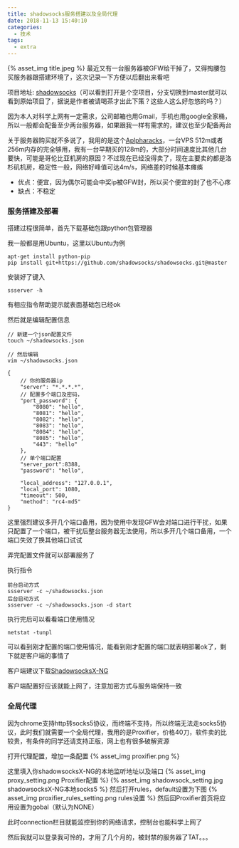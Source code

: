 ```yaml
---
title: shadowsocks服务搭建以及全局代理
date: 2018-11-13 15:40:10
categories:
  - 技术
tags:
  - extra
---
```


{% asset_img title.jpeg %}
最近又有一台服务器被GFW给干掉了，又得掏腰包买服务器跟搭建环境了，这次记录一下方便以后翻出来看吧

<!-- more -->

项目地址: [shadowsocks](https://github.com/shadowsocks/shadowsocks/tree/rm)（可以看到打开是个空项目，分支切换到master就可以看到原始项目了，据说是作者被请喝茶才出此下策？这些人这么好忽悠的吗？）

因为本人对科学上网有一定需求，公司邮箱也用Gmail，手机也用google全家桶，所以一般都会配备至少两台服务器，如果跟我一样有需求的，建议也至少配备两台

关于服务器购买就不多说了，我用的是这个[Aplpharacks](https://www.alpharacks.com)，一台VPS 512m或者256m内存的完全够用，我有一台早期买的128m的，大部分时间速度比其他几台要快，可能是哥伦比亚机房的原因？不过现在已经没得卖了，现在主要卖的都是洛杉矶机房，稳定性一般，网络好峰值可达4m/s，网络差的时候基本瘫痪

* 优点：便宜，因为偶尔可能会中奖ip被GFW封，所以买个便宜的封了也不心疼
* 缺点：不稳定

### 服务搭建及部署

搭建过程很简单，首先下载基础包跟python包管理器

我一般都是用Ubuntu，这里以Ubuntu为例
```
apt-get install python-pip
pip install git+https://github.com/shadowsocks/shadowsocks.git@master
```
安装好了键入
```
ssserver -h
```
有相应指令帮助提示就表面基础包已经ok

然后就是编辑配置信息
```
// 新建一个json配置文件
touch ~/shadowsocks.json

// 然后编辑
vim ~/shadowsocks.json

{
    // 你的服务器ip
    "server": "*.*.*.*",
    // 配置多个端口及密码，
    "port_password": {
        "8080": "hello",
        "8081": "hello",
        "8082": "hello",
        "8083": "hello",
        "8084": "hello",
        "8085": "hello",
        "443": "hello"
    },
    // 单个端口配置
    "server_port":8388,
    "password": "hello",

    "local_address": "127.0.0.1",
    "local_port": 1080,
    "timeout": 500,
    "method": "rc4-md5"
}
```
这里强烈建议多开几个端口备用，因为使用中发现GFW会对端口进行干扰，如果只配置了一个端口，被干扰后整台服务器无法使用，所以多开几个端口备用，一个端口失效了换其他端口试试

弄完配置文件就可以部署服务了

执行指令
```
前台启动方式
ssserver -c ~/shadowsocks.json
后台启动方式
ssserver -c ~/shadowsocks.json -d start
```
执行完后可以看看端口使用情况
```
netstat -tunpl
```
可以看到刚才配置的端口使用情况，能看到刚才配置的端口就表明部署ok了，剩下就是客户端的事情了

客户端建议下载[ShadowsocksX-NG](https://github.com/shadowsocks/ShadowsocksX-NG/releases)

客户端配置好应该就能上网了，注意加密方式与服务端保持一致

### 全局代理
因为chrome支持http转socks5协议，而终端不支持，所以终端无法走socks5协议，此时我们就需要一个全局代理，我用的是Proxifier，价格40刀，软件卖的比较贵，有条件的同学还请支持正版，网上也有很多破解资源

打开代理配置，增加一条配置
{% asset_img proxifier.png %}

这里填入你shadowsocksX-NG的本地监听地址以及端口
{% asset_img proxy_setting.png Proxifier配置 %}
{% asset_img shadowsock_setting.jpg shadowsocksX-NG本地socks5 %}
然后打开rules，default设置为下图
{% asset_img proxifier_rules_setting.png rules设置 %}
然后回Proxifier首页将应用设置为gobal（默认为NONE）

此时connection栏目就能监控到你的网络请求，控制台也能科学上网了

然后我就可以登录我可怜的，才用了几个月的，被封禁的服务器了TAT。。。






